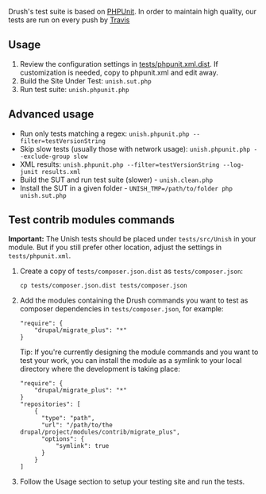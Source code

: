 Drush's test suite is based on [PHPUnit](http://www.phpunit.de). In order to maintain
high quality, our tests are run on every push by [Travis](https://travis-ci.org/drush-ops/drush)

Usage
--------
1. Review the configuration settings in [tests/phpunit.xml.dist](phpunit.xml.dist). If customization is needed, copy to phpunit.xml and edit away.
1. Build the Site Under Test: `unish.sut.php`
1. Run test suite: `unish.phpunit.php`

Advanced usage
---------
- Run only tests matching a regex: `unish.phpunit.php --filter=testVersionString`
- Skip slow tests (usually those with network usage): `unish.phpunit.php --exclude-group slow`
- XML results: `unish.phpunit.php --filter=testVersionString --log-junit results.xml`
- Build the SUT and run test suite (slower) - `unish.clean.php`
- Install the SUT in a given folder - `UNISH_TMP=/path/to/folder php unish.sut.php`

Test contrib modules commands
---------

**Important:** The Unish tests should be placed under `tests/src/Unish` in your module. But if you still prefer other location, adjust the settings in `tests/phpunit.xml`.

1. Create a copy of `tests/composer.json.dist` as `tests/composer.json`:
    ```
    cp tests/composer.json.dist tests/composer.json
    ```
1. Add the modules containing the Drush commands you want to test as composer dependencies in `tests/composer.json`, for example:
    ```
    "require": {
        "drupal/migrate_plus": "*"
    }
    ```
    Tip: If you're currently designing the module commands and you want to test your work, you can install the module as a symlink to your local directory where the development is taking place:
    ```
    "require": {
        "drupal/migrate_plus": "*"
    }
    "repositories": [
        {
          "type": "path",
          "url": "/path/to/the drupal/project/modules/contrib/migrate_plus",
          "options": {
              "symlink": true
          }
        }
    ]
    ```
1. Follow the Usage section to setup your testing site and run the tests.
